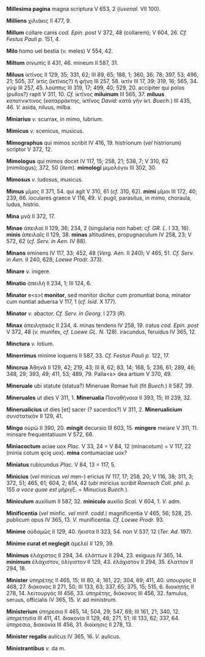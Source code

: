 **Millesima pagina** magna scriptura V 653, 2 (*Iuvenal.* VII 100).

**Milliens** χιλιάκις II 477, 9.

**Millum** collare canis *cod. Epin. post* V 372, 48 (collarem); V 604,
26. *Cf. Festus Pauli p.* 151, 4.

**Milo** homo uel bestia (*v.* meles) V 554, 42.

**Miltum** σινωπίς II 431, 46. mineum II 587, 31.

**Miluus** ἰκτῖνος II 129, 35; 331, 62; III 89, 65; 188, 1; 360, 36; 78;
397, 53; 496, 21; 505, 37. ἰκτὶς (ἰκτῖνος?) ἡ φήνη III 257, 58. ἰκτίν
III 17, 39; 319, 16; 565, 34. γύψ III 257, 45. λούππις III 319, 17; 499,
40; 529, 20. accipiter qui polos (pullos?) rapit V 311, 10. *Cf.*
ἰκτῖνος **miluinum** III 565, 37. **miluus** κατατνικτινος (καταρράκτης,
ἰκτῖνος *David:* κατὰ γῆν ἰκτ. *Buech.*) III 435, 46. *V.* asida,
niluus, milba.

**Miniarius** *v.* scurrax, in mimo, lubrium.

**Mimicus** *v.* scenicus, musicus.

**Mimographus** qui mimos scribit IV 416, 19. histrionum (*vel*
histriorum) scriptor V 372, 12.

**Mimologus** qui mimos docet IV 117, 15; 258, 21; 538, 7; V 310, 62
(mimilogus); 372, 50 (*item*). **mimologi** μιμολόγοι III 302, 30.

**Mimosus** *v.* ludosus, musicus.

**Mimus** μῖμος II 371, 54. qui agit V 310, 61 (*cf.* 310, 62). **mimi**
μῖμοι III 172, 40; 239, 66. ioculares graece V 116, 49. *V.* pugil,
parasitus, in mimo, choraula, ludus, histrio.

**Mina** μνᾶ II 372, 17.

**Minae** ἀπειλαί II 129, 36; 234, 2 (singularia non habet: *cf. GR. L.*
I 33, 16). **minis** ἀπειλαῖς II 129, 38. **minas** altitudines,
propugnaculum IV 258, 23; V 572, 62 (*cf. Serv. in Aen.* IV 88).

**Minans** eminens IV 117, 33; 452, 48 (*Verg. Aen.* II 240); V 465,
51. *Cf. Serv. in Aen.* II 240, 628; *Loewe Prodr.* 373).

**Minare** *v.* inigere.

**Minatio** ἀπειλή II 234, 1; III 124, 6.

**Minator** e\<s\>t **monitor**, sed monitor dicitur cum pronuntiat
bona, minator cum nuntiat aduersa V 117, 1 (*cf. Isid.* X 177).

**Minator** *v.* abactor. *Cf. Serv. in Georg.* I 273 (*R*).

**Minax** ἀπειλητικός II 234, 4. minas tendens IV 258, 19. iratus *cod.
Epin. post* V 372, 48 (*v.* munifex, *cf. Loewe GL. N.* 128). iracundus,
feruidus IV 365, 12.

**Minctura** *v.* lotium.

**Minerrimus** minime loquens II 587, 33. *Cf. Festus Pauli p.* 122, 17.

**Mincrua** Ἀθηνᾶ II 129, 42; 219, 43; III 8, 62; 83, 14; 168, 5; 236,
61; 289, 46; 348, 29; 393, 49; 411, 53; 489, 79. Palla\<s\> dea artium V
370, 49.

**Mineruale** ubi statute (statua?) Mineruae Romae fuit (fit *Buech.*)
II 587, 39.

**Mineruales** ut dies V 311, 1. **Minerualia** Παναθήναια II 393, 15;
III 239, 32.

**Minerualicius** ut dies [et] sacer (? sacerdos?) V 311, 2.
**Minerualicium** συνστατικόν II 129, 41.

**Mingo** οὐρῶ II 390, 20. **mingit** decursio III 603, 15. **mingere**
meiare V 311, 11. minsare frequentatiuum V 572, 66.

**Miniacoctum** aciae uox *Plac.* V 33, 24 = V 84, 12 (minacotum) = V
117, 22 (minia cotum ęcię uox). **mina** contumaciae uox?

**Miniatus** rubicundus *Plac.* V 84, 13 = 117, 5.

**Minicius** (*vel* minicus *vel* men-) ericius IV 117, 17; 258, 20; V
116, 38; 311, 3; 372, 51; 465, 61; 604, 2; 614, 42 (*ubi* miricius
*scribit Roensch Coll. phil. p.* 155 *a voce quae est* μῆριγξ. =
Minucius *Buech.*).

**Miniculum** auxilium II 587, 32. **miniculo** auxilio *Scal.* V
604, 1. *V.* adm.

**Minificentia** (*vel* minfic. *vel* mirif. *codd.*) magnificentia V
465, 56; 528, 25. publicum opus IV 365, 13. *V.* munificentia. *Cf.
Loewe Prodr.* 93.

**Minime** οὐδαμῶς II 129, 40. ἥκιστα II 323, 54. non V 537, 12 (*Ter.*
*Ad.* 197).

**Minime curat et neglegit** ἀμελεῖ II 129, 39.

**Minimus** ἐλάχιστος II 294, 34. ἐλάττων II 294, 23. exiguus IV 365,
14. **minimum** ἐλάχιστον, ὀλίγιστον II 129, 43. ἐλάχιστον II 294, 35.
ἔλαττον II 294, 18.

**Minister** ὑπηρέτης II 465, 15; III 80, 4; 161, 22; 304, 69; 411, 40.
ὑπουργός II 468, 27. διάκονος II 271, 50; III 133, 63; 337, 65; 375, 15;
515, 6. διοικητής II 278, 14. λειτουργός III 456, 33. ὑπηρέτης, διάκονος
III 456, 32. famulus, seruus, officialis IV 365, 15. *V.* ad ministrum.

**Ministerium** ὑπηρεσια II 465, 14; 504, 29; 547, 69; III 161, 21; 340,
12. ὑπηρετησία III 411, 41. διακονία II 129, 46; 271, 51; III 133, 62;
337, 64. ὑπηρεσια, διακονία III 456, 31. διοίκησις II 278, 13.

**Minister regalis** aulicus IV 365, 16. *V.* aulicus.

**Ministrantibus** *v.* da m.
